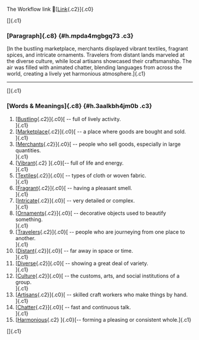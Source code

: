 The Workflow link
👏[[Link](https://www.google.com/url?q=http://www.google.com&sa=D&source=editors&ust=1758062306045740&usg=AOvVaw1SQD6vobnCX07EBRoC1F32){.c2}]{.c0}

[]{.c1}

### [Paragraph]{.c8} {#h.mpda4mgbgq73 .c3}

[In the bustling marketplace, merchants displayed vibrant textiles,
fragrant spices, and intricate ornaments. Travelers from distant lands
marveled at the diverse culture, while local artisans showcased their
craftsmanship. The air was filled with animated chatter, blending
languages from across the world, creating a lively yet harmonious
atmosphere.]{.c1}

------------------------------------------------------------------------

[]{.c1}

### [Words & Meanings]{.c8} {#h.3aalkbh4jm0b .c3}

1.  [[Bustling](https://www.google.com/url?q=http://www.google.com&sa=D&source=editors&ust=1758062306046769&usg=AOvVaw0xNFLmporB8YRjdRe9GnMR){.c2}]{.c0}[ --
    full of lively activity.\
    ]{.c1}
2.  [[Marketplace](https://www.google.com/url?q=http://www.google.com&sa=D&source=editors&ust=1758062306047053&usg=AOvVaw0woU4dOKx8Amvw5C-MV8Su){.c2}]{.c0}[ --
    a place where goods are bought and sold.\
    ]{.c1}
3.  [[Merchants](https://www.google.com/url?q=http://www.google.com&sa=D&source=editors&ust=1758062306047195&usg=AOvVaw2z8DdNXl05oKFblCt4p_eL){.c2}]{.c0}[ --
    people who sell goods, especially in large quantities.\
    ]{.c1}
4.  [[Vibrant](https://www.google.com/url?q=http://www.google.com&sa=D&source=editors&ust=1758062306047352&usg=AOvVaw0KwNdXZL23nSH-Gtm7S9sT){.c2}
    ]{.c0}[-- full of life and energy.\
    ]{.c1}
5.  [[Textiles](https://www.google.com/url?q=http://www.google.com&sa=D&source=editors&ust=1758062306047455&usg=AOvVaw2IQksP-C8z1ukcvBrDzC3B){.c2}]{.c0}[ --
    types of cloth or woven fabric.\
    ]{.c1}
6.  [[Fragrant](https://www.google.com/url?q=http://www.google.com&sa=D&source=editors&ust=1758062306047572&usg=AOvVaw3lIv1Q7sCi9Tn9Ed4P8S-P){.c2}]{.c0}[ --
    having a pleasant smell.\
    ]{.c1}
7.  [[Intricate](https://www.google.com/url?q=http://www.google.com&sa=D&source=editors&ust=1758062306047686&usg=AOvVaw35nkpqVAjmfp62FoEwYF8s){.c2}]{.c0}[ --
    very detailed or complex.\
    ]{.c1}
8.  [[Ornaments](https://www.google.com/url?q=http://www.google.com&sa=D&source=editors&ust=1758062306047806&usg=AOvVaw2pzxConNPhRpwJ6uO-vmdt){.c2}]{.c0}[ --
    decorative objects used to beautify something.\
    ]{.c1}
9.  [[Travelers](https://www.google.com/url?q=http://www.google.com&sa=D&source=editors&ust=1758062306047946&usg=AOvVaw0bzJz7QBw2GfkujXGYDi8M){.c2}]{.c0}[ --
    people who are journeying from one place to another.\
    ]{.c1}
10. [[Distant](https://www.google.com/url?q=http://www.google.com&sa=D&source=editors&ust=1758062306048073&usg=AOvVaw3KMq268hC3UmXPzBPzmkoK){.c2}]{.c0}[ --
    far away in space or time.\
    ]{.c1}
11. [[Diverse](https://www.google.com/url?q=http://www.google.com&sa=D&source=editors&ust=1758062306048176&usg=AOvVaw3ok214krYrC4QU_fE1d2Zz){.c2}]{.c0}[ --
    showing a great deal of variety.\
    ]{.c1}
12. [[Culture](https://www.google.com/url?q=http://www.google.com&sa=D&source=editors&ust=1758062306048334&usg=AOvVaw3VtmvCXWjnQXcgmS6BudKL){.c2}]{.c0}[ --
    the customs, arts, and social institutions of a group.\
    ]{.c1}
13. [[Artisans](https://www.google.com/url?q=http://www.google.com&sa=D&source=editors&ust=1758062306048462&usg=AOvVaw01F4blzZE081bwQ4vk__Cf){.c2}]{.c0}[ --
    skilled craft workers who make things by hand.\
    ]{.c1}
14. [[Chatter](https://www.google.com/url?q=http://www.google.com&sa=D&source=editors&ust=1758062306048581&usg=AOvVaw1p6pOgyDXJXnnUOm0SWq7C){.c2}]{.c0}[ --
    fast and continuous talk.\
    ]{.c1}
15. [[Harmonious](https://www.google.com/url?q=http://www.google.com&sa=D&source=editors&ust=1758062306048683&usg=AOvVaw2PyAUFH8Oqr331MpB18zXP){.c2}
    ]{.c0}[-- forming a pleasing or consistent whole.]{.c1}

[]{.c1}
